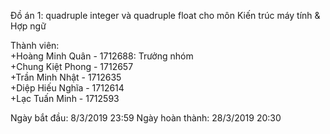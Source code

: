 ﻿Đồ án 1: quadruple integer và quadruple float cho môn Kiến trúc máy tính & Hợp ngữ

Thành viên:  
+Hoàng Minh Quân - 1712688: Trưởng nhóm  
+Chung Kiệt Phong - 1712657  
+Trần Minh Nhật - 1712635  
+Diệp Hiếu Nghĩa - 1712614  
+Lạc Tuấn Minh - 1712593  

Ngày bắt đầu: 8/3/2019 23:59
Ngày hoàn thành: 28/3/2019 20:30
